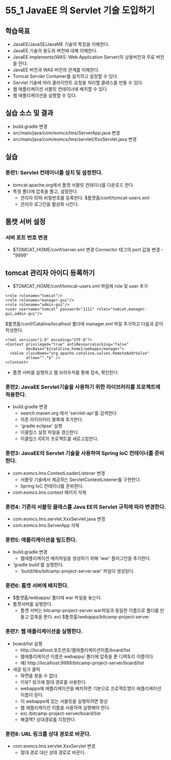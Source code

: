 # 55_1 JavaEE 의 Servlet 기술 도입하기


## 학습목표

- JavaEE/JavaSE/JavaME 기술의 특징을 이해한다.
- JavaEE 기술의 용도와 버전에 대해 이해한다.
- JavaEE implements(WAS: Web Application Server)의 상용버전과 무료 버전을 안다.
- JavaEE 버전과 WAS 버전의 관계를 이해한다.
- Tomcat Servlet Container를 설치하고 설정할 수 있다.
- Servlet 기술에 따라 클라이언트 요청을 처리할 클래스를 만들 수 있다.
- 웹 애플리케이션 서블릿 컨테이너에 배치할 수 있다.
- 웹 애플리케이션을 실행할 수 있다.

## 실습 소스 및 결과

- build.gradle 변경
- src/main/java/com/eomcs/lms/ServerApp.java 변경
- src/main/java/com/eomcs/lms/servlet/XxxServlet.java 변경

## 실습  

### 훈련1: Servlet 컨테이너를 설치 및 설정한다.

- tomcat.apache.org에서 톰캣 서블릿 컨테이너를 다운로드 한다.
- 특정 폴더에 압축을 풀고, 설정한다.
  - 관리자 ID와 비밀번호를 등록한다.
  $톰캣홈/conf/tomcat-users.xml
  - 관리자 로그인을 활성화 시킨다.
## 톰캣 서버 설정

### 서버 포트 번호 변경
- $TOMCAT_HOME/conf/server.xml 변경
  Connector 태그의 port 값을 변경 - "9999"

## tomcat 관리자 아이디 등록하기
- $TOMCAT_HOME/conf/tomcat-users.xml 파일에 role 및 user 추가
```
<role rolename="tomcat"/>
<role rolename="manager-gui"/>
<role rolename="admin-gui"/>
<user username="tomcat" password="1111" roles="tomcat,manager-gui,admin-gui"/>

```

  $톰캣홈/conf/Catalina/localhost 폴더에 manager.xml 파일 추가하고 다음과 같이 작성한다.
```
<?xml version="1.0" encoding="UTF-8"?>
<Context privileged="true" antiResourceLocking="false"
         docBase="${catalina.home}/webapps/manager">
  <Valve className="org.apache.catalina.valves.RemoteAddrValve"
         allow="^.*$" />
</Context>
```
- 톰캣 서버를 실행하고 웹 브라우저를 통해 접속, 확인한다.

### 훈련2: JavaEE Servlet기술을 사용하기 위한 라이브러리를 프로젝트에 적용한다.
- build.gradle 변경
  - search.maven.org 에서 'servlet-api'를 검색한다.
  - 의존 라이브러리 블록에 추가한다.
  - 'gradle eclipse' 실행
  - 이클립스 설정 파일을 갱신한다.
  - 이클립스 IDE의 프로젝트를 새로고침한다.

### 훈련3: JavaEE의 Servlet 기술을 사용하여 Spring IoC 컨테이너를 준비한다.
- com.eomcs.lms.ContextLoaderListener 변경
  - 서블릿 기술에서 제공하는 ServletContextListener를 구현한다.
  - Spring IoC 컨테이너를 준비한다.
- com.eomcs.lms.context 패키지 삭제


### 훈련4: 기존의 서블릿 클래스를 Java EE의 Servlet 규칙에 따라 변경한다.
- com.eomcs.lms.servlet.XxxServlet.java 변경
- com.eomcs.lms.ServerApp 삭제


### 훈련5: 애플리케이션을 빌드한다.
- build.gradle 변경
  - 웹애플리케이션 배치파일을 생성하기 위해 'war' 플러그인을 추가한다.
- 'gradle build'를 실행한다.
  - 'build/libs/bitcamp-project-server.war' 파일이 생성된다.

### 훈련6: 톰캣 서버에 배치한다.
- $톰캣홈/webapps/ 폴더에 war 파일을 놓는다.
- 톰캣서버를 실행한다.
  - 톰캣 서버는 bitcamp-project-server.war파일과 동일한 이름으로 폴더를 만들고 압축을 푼다.
  ex) $톰캣홈/webapps/bitcamp-project-server

### 훈련7: 웹 애플리케이션을 실행한다.
- board/list 실행
  - http://localhost:포트번호/웹애플리케이션이름/board/list
  - 웹애플리케이션 이름은 webapps/ 폴더에 압축을 푼 디렉토리 이름이다.
  - 예) http://localhost:9999/bitcamp-project-server/board/list
- 새글 링크 클릭
  - 화면을 찾을 수 없다.
  - 이유? 링크에 절대 경로를 사용한다.
  - webapps에 애플리케이션을 배치하면 기본으로 프로젝트명이 애플리케이션 이름이 된다.
  - 이 webapps에 있는 서블릿을 실행하려면 항상
  - 웹 애플리케이션 이름을 사용하여 실행해야 한다.
  - ex) /bitcamp-project-server/board/list
  - 해결책? 상대경로를 지정한다.

### 훈련8: URL 링크를 상대 경로로 바꾼다.

- com.eomcs.lms.servlet.XxxServlet 변경
  - 절대 경로 대신 상대 경로로 바꾼다.